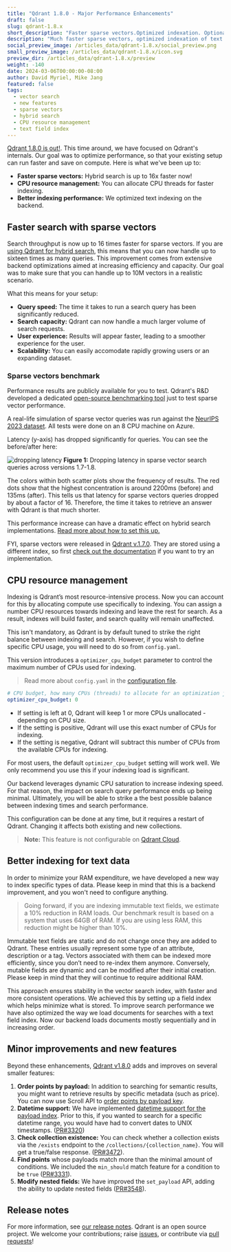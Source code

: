 ```yaml
---
title: "Qdrant 1.8.0 - Major Performance Enhancements"
draft: false
slug: qdrant-1.8.x 
short_description: "Faster sparse vectors.Optimized indexation. Optional CPU resource management."
description: "Much faster sparse vectors, optimized indexation of text fields and optional CPU resource management configuration. " 
social_preview_image: /articles_data/qdrant-1.8.x/social_preview.png
small_preview_image: /articles_data/qdrant-1.8.x/icon.svg
preview_dir: /articles_data/qdrant-1.8.x/preview
weight: -140
date: 2024-03-06T00:00:00-08:00
author: David Myriel, Mike Jang
featured: false 
tags:
  - vector search
  - new features
  - sparse vectors
  - hybrid search
  - CPU resource management
  - text field index
---
```


[Qdrant 1.8.0 is out!](https://github.com/qdrant/qdrant/releases/tag/v1.8.0).
This time around, we have focused on Qdrant's internals. Our goal was to optimize performance, so that your existing setup can run faster and save on compute. Here is what we've been up to:

- **Faster sparse vectors:** Hybrid search is up to 16x faster now!
- **CPU resource management:** You can allocate CPU threads for faster indexing. 
- **Better indexing performance:** We optimized text indexing on the backend.

## Faster search with sparse vectors

Search throughput is now up to 16 times faster for sparse vectors. If you are [using Qdrant for hybrid search](https://qdrant.tech/articles/sparse-vectors/), this means that you can now handle up to sixteen times as many queries. This improvement comes from extensive backend optimizations aimed at increasing efficiency and capacity. Our goal was to make sure that you can handle up to 10M vectors in a realistic scenario.

What this means for your setup:

- **Query speed:** The time it takes to run a search query has been significantly reduced. 
- **Search capacity:** Qdrant can now handle a much larger volume of search requests.
- **User experience:** Results will appear faster, leading to a smoother experience for the user.
- **Scalability:** You can easily accomodate rapidly growing users or an expanding dataset.

### Sparse vectors benchmark

Performance results are publicly available for you to test. Qdrant's R&D developed a dedicated [open-source benchmarking tool](https://github.com/qdrant/sparse-vectors-benchmark) just to test sparse vector performance.

A real-life simulation of sparse vector queries was run against the [NeurIPS 2023 dataset](https://big-ann-benchmarks.com/neurips23.html). All tests were done on an 8 CPU machine on Azure. 

Latency (y-axis) has dropped significantly for queries. You can see the before/after here:

![dropping latency](/articles_data/qdrant-1.8.x/benchmark.png)
**Figure 1:** Dropping latency in sparse vector search queries across versions 1.7-1.8.

The colors within both scatter plots show the frequency of results. The red dots show that the highest concentration is around 2200ms (before) and 135ms (after). This tells us that latency for sparse vectors queries dropped by about a factor of 16. Therefore, the time it takes to retrieve an answer with Qdrant is that much shorter. 

This performance increase can have a dramatic effect on hybrid search implementations. [Read more about how to set this up.](https://qdrant.tech/articles/sparse-vectors/)

FYI, sparse vectors were released in [Qdrant v.1.7.0](https://qdrant.tech/articles/qdrant-1.7.x/#sparse-vectors). They are stored using a different index, so first [check out the documentation](https://qdrant.tech/documentation/concepts/indexing/#sparse-vector-index) if you want to try an implementation.

## CPU resource management

Indexing is Qdrant’s most resource-intensive process. Now you can account for this by allocating compute use specifically to indexing. You can assign a number CPU resources towards indexing and leave the rest for search. As a result, indexes will build faster, and search quality will remain unaffected.

This isn't mandatory, as Qdrant is by default tuned to strike the right balance between indexing and search. However, if you wish to define specific CPU usage, you will need to do so from `config.yaml`.

This version introduces a `optimizer_cpu_budget` parameter to control the maximum number of CPUs used for indexing. 

> Read more about `config.yaml` in the [configuration file](https://qdrant.tech/documentation/guides/configuration/).

```yaml
# CPU budget, how many CPUs (threads) to allocate for an optimization job.
optimizer_cpu_budget: 0
```

- If setting is left at 0, Qdrant will keep 1 or more CPUs unallocated - depending on CPU size.
- If the setting is positive, Qdrant will use this exact number of CPUs for indexing.
- If the setting is negative, Qdrant will subtract this number of CPUs from the available CPUs for indexing.

For most users, the default `optimizer_cpu_budget` setting will work well. We only recommend you use this if your indexing load is significant.

Our backend leverages dynamic CPU saturation to increase indexing speed. For that reason, the impact on search query performance ends up being minimal. Ultimately, you will be able to strike a the best possible balance between indexing times and search performance.

This configuration can be done at any time, but it requires a restart of Qdrant. Changing it affects both existing and new collections. 

> **Note:** This feature is not configurable on [Qdrant Cloud](https://qdrant.to/cloud).

## Better indexing for text data

In order to minimize your RAM expenditure, we have developed a new way to index specific types of data. Please keep in mind that this is a backend improvement, and you won't need to configure anything. 

> Going forward, if you are indexing immutable text fields, we estimate a 10% reduction in RAM loads. Our benchmark result is based on a system that uses 64GB of RAM. If you are using less RAM, this reduction might be higher than 10%.

Immutable text fields are static and do not change once they are added to Qdrant. These entries usually represent some type of an attribute, description or a tag. Vectors associated with them can be indexed more efficiently, since you don’t need to re-index them anymore. Conversely, mutable fields are dynamic and can be modified after their initial creation. Please keep in mind that they will continue to require additional RAM.

This approach ensures stability in the vector search index, with faster and more consistent operations. We achieved this by setting up a field index which helps minimize what is stored. To improve search performance we have also optimized the way we load documents for searches with a text field index. Now our backend loads documents mostly sequentially and in increasing order.


## Minor improvements and new features

Beyond these enhancements, [Qdrant v1.8.0](https://github.com/qdrant/qdrant/releases/tag/v1.8.0) adds and improves on several smaller features:

1. **Order points by payload:** In addition to searching for semantic results, you might want to retrieve results by specific metadata (such as price). You can now use Scroll API to [order points by payload key](/documentation/concepts/points/#order-points-by-payload-key). 
2. **Datetime support:** We have implemented [datetime support for the payload index](https://qdrant.tech/documentation/concepts/filtering/#datetime-range). Prior to this, if you wanted to search for a specific datetime range, you would have had to convert dates to UNIX timestamps. ([PR#3320](https://github.com/qdrant/qdrant/issues/3320)) 
3. **Check collection existence:** You can check whether a collection exists via the `/exists` endpoint to the `/collections/{collection_name}`. You will get a true/false response. ([PR#3472](https://github.com/qdrant/qdrant/pull/3472)).
4. **Find points** whose payloads match more than the minimal amount of conditions. We included the `min_should` match feature for a condition to be `true` ([PR#3331](https://github.com/qdrant/qdrant/pull/3466/)).
5. **Modify nested fields:** We have improved the `set_payload` API, adding the ability to update nested fields ([PR#3548](https://github.com/qdrant/qdrant/pull/3548)).

## Release notes

For more information, see [our release notes](https://github.com/qdrant/qdrant/releases/tag/v1.8.0). 
Qdrant is an open source project. We welcome your contributions; raise [issues](https://github.com/qdrant/qdrant/issues), or contribute via [pull requests](https://github.com/qdrant/qdrant/pulls)!
